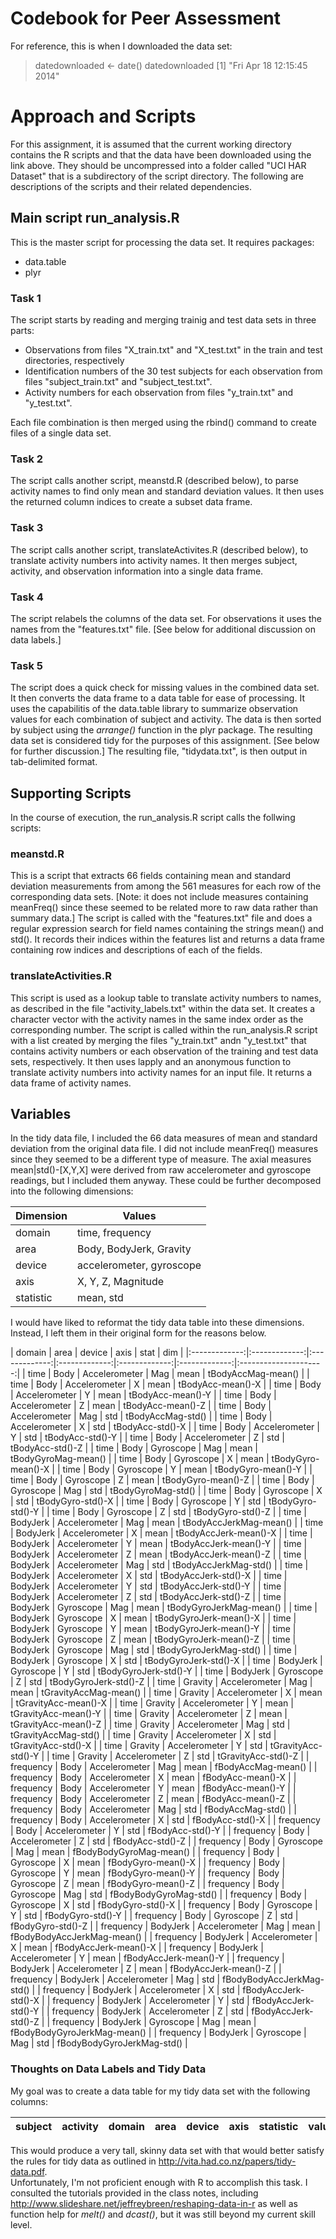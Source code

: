 # Codebook for Peer Assessment
For reference, this is when I downloaded the data set:
> datedownloaded <- date()
> datedownloaded
[1] "Fri Apr 18 12:15:45 2014"

# Approach and Scripts
For this assignment, it is assumed that the current working directory contains the R scripts and that the data have been downloaded using the link above.  They should be uncompressed into a folder called "UCI HAR Dataset" that is a subdirectory of the script directory.
The following are descriptions of the scripts and their related dependencies.

## Main script run_analysis.R
This is the master script for processing the data set.  It requires packages:

+ data.table
+ plyr

### Task 1
The script starts by reading and merging trainig and test data sets in three parts:

- Observations from files "X_train.txt" and "X_test.txt" in the train and test directories, respectively
- Identification numbers of the 30 test subjects for each observation from files "subject_train.txt" and "subject_test.txt".
- Activity numbers for each observation from files "y_train.txt" and "y_test.txt".

Each file combination is then merged using the rbind() command to create files of a single data set.

### Task 2
The script calls another script, meanstd.R (described below), to parse activity names to find only mean and standard deviation values.  It then uses the returned column indices to create a subset data frame.

### Task 3
The script calls another script, translateActivites.R (described below), to translate activity numbers into activity names.  It then merges subject, activity, and observation information into a single data frame.

### Task 4
The script relabels the columns of the data set.  For observations it uses the names from the "features.txt" file.  [See below for additional discussion on data labels.]

### Task 5
The script does a quick check for missing values in the combined data set.  It then converts the data frame to a data table for ease of processing.  It uses the capabilitis of the data.table library to summarize observation values for each combination of subject and activity.  The data is then sorted by subject using the *arrange()* function in the plyr package.
The resulting data set is considered tidy for the purposes of this assignment.  [See below for further discussion.]  The resulting file, "tidydata.txt", is then output in tab-delimited format.
 

## Supporting Scripts
In the course of execution, the run_analysis.R script calls the follwing scripts:

### meanstd.R
This is a script that extracts 66 fields containing mean and standard deviation measurements from among the 561 measures for each row of the corresponding data sets.  [Note: it does not include measures containing meanFreq() since these seemed to be related more to raw data rather than summary data.]
The script is called with the "features.txt" file and does a regular expression search for field names containing the strings mean() and std().  It records their indices within the features list and returns a data frame containing row indices and descriptions of each of the fields.

### translateActivities.R
This script is used as a lookup table to translate activity numbers to names, as described in the file "activity_labels.txt" within the data set.  It creates a character vector with the activity names in the same index order as the corresponding number.  The script is called within the run_analysis.R script with a list created by merging the files "y_train.txt" andn "y_test.txt" that contains activity numbers or each observation of the training and test data sets, respectively.  It then uses lapply and an anonymous function to translate activity numbers into activity names for an input file.  It returns a data frame of activity names.
 
## Variables
In the tidy data file, I included the 66 data measures of mean and standard deviation from the original data file.  I did not include meanFreq() measures since they seemed to be a different type of measure.  The axial measures mean|std()-[X,Y,X] were derived from raw accelerometer and gyroscope readings, but I included them anyway.  These could be further decomposed into the following dimensions:

| Dimension |        Values            |
| --------- | ------------------------ |
| domain    | time, frequency          |
| area      | Body, BodyJerk, Gravity  |
| device    | accelerometer, gyroscope |
| axis      | X, Y, Z, Magnitude       |
| statistic | mean, std                |

I would have liked to reformat the tidy data table into these dimensions.  Instead, I left them in their original form for the reasons below.

|	domain	|	area	|	device	|	axis	|	stat	|	dim	|
|:-------------:|:-------------:|:-------------:|:-------------:|:-------------:|:-------------:|:---------------------:|
|	time	|	Body	|	Accelerometer	|	Mag	|	mean	|	tBodyAccMag-mean()	|
|	time	|	Body	|	Accelerometer	|	X	|	mean	|	tBodyAcc-mean()-X	|
|	time	|	Body	|	Accelerometer	|	Y	|	mean	|	tBodyAcc-mean()-Y	|
|	time	|	Body	|	Accelerometer	|	Z	|	mean	|	tBodyAcc-mean()-Z	|
|	time	|	Body	|	Accelerometer	|	Mag	|	std	|	tBodyAccMag-std()	|
|	time	|	Body	|	Accelerometer	|	X	|	std	|	tBodyAcc-std()-X	|
|	time	|	Body	|	Accelerometer	|	Y	|	std	|	tBodyAcc-std()-Y	|
|	time	|	Body	|	Accelerometer	|	Z	|	std	|	tBodyAcc-std()-Z	|
|	time	|	Body	|	Gyroscope	|	Mag	|	mean	|	tBodyGyroMag-mean()	|
|	time	|	Body	|	Gyroscope	|	X	|	mean	|	tBodyGyro-mean()-X	|
|	time	|	Body	|	Gyroscope	|	Y	|	mean	|	tBodyGyro-mean()-Y	|
|	time	|	Body	|	Gyroscope	|	Z	|	mean	|	tBodyGyro-mean()-Z	|
|	time	|	Body	|	Gyroscope	|	Mag	|	std	|	tBodyGyroMag-std()	|
|	time	|	Body	|	Gyroscope	|	X	|	std	|	tBodyGyro-std()-X	|
|	time	|	Body	|	Gyroscope	|	Y	|	std	|	tBodyGyro-std()-Y	|
|	time	|	Body	|	Gyroscope	|	Z	|	std	|	tBodyGyro-std()-Z	|
|	time	|	BodyJerk	|	Accelerometer	|	Mag	|	mean	|	tBodyAccJerkMag-mean()	|
|	time	|	BodyJerk	|	Accelerometer	|	X	|	mean	|	tBodyAccJerk-mean()-X	|
|	time	|	BodyJerk	|	Accelerometer	|	Y	|	mean	|	tBodyAccJerk-mean()-Y	|
|	time	|	BodyJerk	|	Accelerometer	|	Z	|	mean	|	tBodyAccJerk-mean()-Z	|
|	time	|	BodyJerk	|	Accelerometer	|	Mag	|	std	|	tBodyAccJerkMag-std()	|
|	time	|	BodyJerk	|	Accelerometer	|	X	|	std	|	tBodyAccJerk-std()-X	|
|	time	|	BodyJerk	|	Accelerometer	|	Y	|	std	|	tBodyAccJerk-std()-Y	|
|	time	|	BodyJerk	|	Accelerometer	|	Z	|	std	|	tBodyAccJerk-std()-Z	|
|	time	|	BodyJerk	|	Gyroscope	|	Mag	|	mean	|	tBodyGyroJerkMag-mean()	|
|	time	|	BodyJerk	|	Gyroscope	|	X	|	mean	|	tBodyGyroJerk-mean()-X	|
|	time	|	BodyJerk	|	Gyroscope	|	Y	|	mean	|	tBodyGyroJerk-mean()-Y	|
|	time	|	BodyJerk	|	Gyroscope	|	Z	|	mean	|	tBodyGyroJerk-mean()-Z	|
|	time	|	BodyJerk	|	Gyroscope	|	Mag	|	std	|	tBodyGyroJerkMag-std()	|
|	time	|	BodyJerk	|	Gyroscope	|	X	|	std	|	tBodyGyroJerk-std()-X	|
|	time	|	BodyJerk	|	Gyroscope	|	Y	|	std	|	tBodyGyroJerk-std()-Y	|
|	time	|	BodyJerk	|	Gyroscope	|	Z	|	std	|	tBodyGyroJerk-std()-Z	|
|	time	|	Gravity	|	Accelerometer	|	Mag	|	mean	|	tGravityAccMag-mean()	|
|	time	|	Gravity	|	Accelerometer	|	X	|	mean	|	tGravityAcc-mean()-X	|
|	time	|	Gravity	|	Accelerometer	|	Y	|	mean	|	tGravityAcc-mean()-Y	|
|	time	|	Gravity	|	Accelerometer	|	Z	|	mean	|	tGravityAcc-mean()-Z	|
|	time	|	Gravity	|	Accelerometer	|	Mag	|	std	|	tGravityAccMag-std()	|
|	time	|	Gravity	|	Accelerometer	|	X	|	std	|	tGravityAcc-std()-X	|
|	time	|	Gravity	|	Accelerometer	|	Y	|	std	|	tGravityAcc-std()-Y	|
|	time	|	Gravity	|	Accelerometer	|	Z	|	std	|	tGravityAcc-std()-Z	|
|	frequency	|	Body	|	Accelerometer	|	Mag	|	mean	|	fBodyAccMag-mean()	|
|	frequency	|	Body	|	Accelerometer	|	X	|	mean	|	fBodyAcc-mean()-X	|
|	frequency	|	Body	|	Accelerometer	|	Y	|	mean	|	fBodyAcc-mean()-Y	|
|	frequency	|	Body	|	Accelerometer	|	Z	|	mean	|	fBodyAcc-mean()-Z	|
|	frequency	|	Body	|	Accelerometer	|	Mag	|	std	|	fBodyAccMag-std()	|
|	frequency	|	Body	|	Accelerometer	|	X	|	std	|	fBodyAcc-std()-X	|
|	frequency	|	Body	|	Accelerometer	|	Y	|	std	|	fBodyAcc-std()-Y	|
|	frequency	|	Body	|	Accelerometer	|	Z	|	std	|	fBodyAcc-std()-Z	|
|	frequency	|	Body	|	Gyroscope	|	Mag	|	mean	|	fBodyBodyGyroMag-mean()	|
|	frequency	|	Body	|	Gyroscope	|	X	|	mean	|	fBodyGyro-mean()-X	|
|	frequency	|	Body	|	Gyroscope	|	Y	|	mean	|	fBodyGyro-mean()-Y	|
|	frequency	|	Body	|	Gyroscope	|	Z	|	mean	|	fBodyGyro-mean()-Z	|
|	frequency	|	Body	|	Gyroscope	|	Mag	|	std	|	fBodyBodyGyroMag-std()	|
|	frequency	|	Body	|	Gyroscope	|	X	|	std	|	fBodyGyro-std()-X	|
|	frequency	|	Body	|	Gyroscope	|	Y	|	std	|	fBodyGyro-std()-Y	|
|	frequency	|	Body	|	Gyroscope	|	Z	|	std	|	fBodyGyro-std()-Z	|
|	frequency	|	BodyJerk	|	Accelerometer	|	Mag	|	mean	|	fBodyBodyAccJerkMag-mean()	|
|	frequency	|	BodyJerk	|	Accelerometer	|	X	|	mean	|	fBodyAccJerk-mean()-X	|
|	frequency	|	BodyJerk	|	Accelerometer	|	Y	|	mean	|	fBodyAccJerk-mean()-Y	|
|	frequency	|	BodyJerk	|	Accelerometer	|	Z	|	mean	|	fBodyAccJerk-mean()-Z	|
|	frequency	|	BodyJerk	|	Accelerometer	|	Mag	|	std	|	fBodyBodyAccJerkMag-std()	|
|	frequency	|	BodyJerk	|	Accelerometer	|	X	|	std	|	fBodyAccJerk-std()-X	|
|	frequency	|	BodyJerk	|	Accelerometer	|	Y	|	std	|	fBodyAccJerk-std()-Y	|
|	frequency	|	BodyJerk	|	Accelerometer	|	Z	|	std	|	fBodyAccJerk-std()-Z	|
|	frequency	|	BodyJerk	|	Gyroscope	|	Mag	|	mean	|	fBodyBodyGyroJerkMag-mean()	|
|	frequency	|	BodyJerk	|	Gyroscope	|	Mag	|	std	|	fBodyBodyGyroJerkMag-std()	|

### Thoughts on Data Labels and Tidy Data
My goal was to create a data table for my tidy data set with the following columns:

| subject | activity | domain | area | device | axis | statistic | value |
| ------- | -------- | ------ | ---- | ------ | ---- | --------- | ----- |

This would produce a very tall, skinny data set with that would better satisfy the rules for tidy data as outlined in http://vita.had.co.nz/papers/tidy-data.pdf.  
Unfortunately, I'm not proficient enough with R to accomplish this task.  I consulted the tutorials provided in the class notes, including http://www.slideshare.net/jeffreybreen/reshaping-data-in-r as well as function help for *melt()* and *dcast()*, but it was still beyond my current skill level.